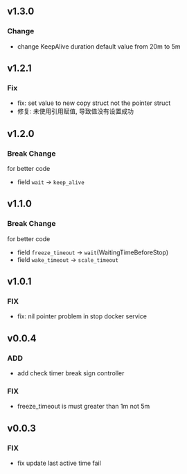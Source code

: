 ## v1.3.0

### Change

-  change KeepAlive duration default value from 20m to 5m

## v1.2.1

### Fix

- fix: set value to new copy struct not the pointer struct
- 修复: 未使用引用赋值, 导致值没有设置成功

## v1.2.0

### Break Change

for better code

- field `wait` -> `keep_alive`

## v1.1.0

### Break Change

for better code

- field `freeze_timeout` -> `wait`(WaitingTimeBeforeStop)
- field `wake_timeout` -> `scale_timeout`

## v1.0.1

### FIX

- fix: nil pointer problem in stop docker service

## v0.0.4

### ADD

- add check timer break sign controller

### FIX

- freeze_timeout is must greater than 1m not 5m

## v0.0.3

### FIX

- fix update last active time fail
